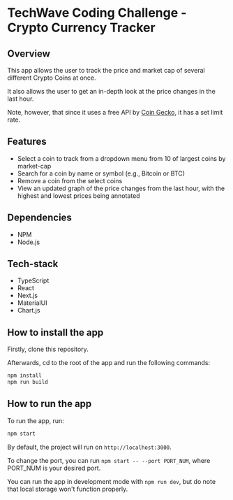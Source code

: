# TechWave Coding Challenge - Crypto Currency Tracker

## Overview

This app allows the user to track the price and market cap of several different Crypto Coins at once.

It also allows the user to get an in-depth look at the price changes in the last hour.

Note, however, that since it uses a free API by [Coin Gecko](https://www.coingecko.com/), it has a set limit rate.

## Features

- Select a coin to track from a dropdown menu from 10 of largest coins by market-cap
- Search for a coin by name or symbol (e.g., Bitcoin or BTC)
- Remove a coin from the select coins
- View an updated graph of the price changes from the last hour, with the highest and lowest prices being annotated

## Dependencies

- NPM
- Node.js

## Tech-stack

- TypeScript
- React
- Next.js
- MaterialUI
- Chart.js

## How to install the app

Firstly, clone this repository.

Afterwards, cd to the root of the app and run the following commands:

```bash
npm install
npm run build
```

## How to run the app

To run the app, run:

```bash
npm start
```

By default, the project will run on `http://localhost:3000`.

To change the port, you can run `npm start -- --port PORT_NUM`, where PORT_NUM is your desired port.

You can run the app in development mode with `npm run dev`, but do note that local storage won't function properly.
